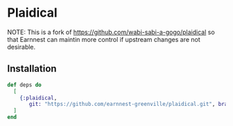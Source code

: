 # Plaidical

NOTE: This is a fork of https://github.com/wabi-sabi-a-gogo/plaidical so that Earnnest can maintin more control if upstream changes are not desirable.

## Installation

```elixir
def deps do
  [
    {:plaidical,
       git: "https://github.com/earnnest-greenville/plaidical.git", branch: "master", runtime: false}
  ]
end
```
